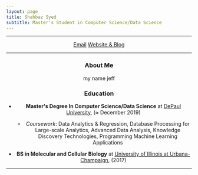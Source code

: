 ```yaml
---
layout: page
title: Shahbaz Syed
subtitle: Master's Student in Computer Science/Data Science
---
```


-------------

<div align="center">
<a href="mailto:shasye54@gmail.com" class="btn btn-success"><span class="glyphicons glyphicons-envelope"></span>Email</a> 
<a href="https://www.shahbazsyed.com" class="btn btn-success"><span class="glyphicons glyphicons-pencil"></span>Website & Blog</a>

---
### About Me
my name jeff

### Education 

* **Master's Degree In Computer Science/Data Science** at [DePaul University](https://www.cdm.depaul.edu/academics/Pages/current/Requirements-MS-in-Computer-Science.aspx), (≈ December 2019)
   * _Coursework_: Data Analytics & Regression, Database Processing for Large-scale Analytics, Advanced Data Analysis, Knowledge Discovery Technologies, Programming Machine Learning Applications
   
* **BS in Molecular and Cellular Biology** at [University of Illinois at Urbana-Champaign](http://catalog.illinois.edu/undergraduate/las/academic-units/molecular-cell-bio/molecular-cellular-biology-concentration/), (2017)

---
